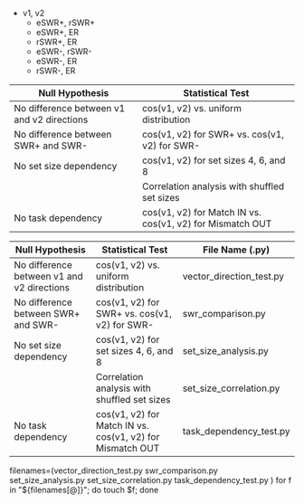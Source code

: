 - v1, v2
    - eSWR+, rSWR+
    - eSWR+, ER
    - rSWR+, ER
    - eSWR-, rSWR-
    - eSWR-, ER
    - rSWR-, ER

| Null Hypothesis                             | Statistical Test                                           |
|---------------------------------------------|------------------------------------------------------------|
| No difference between v1 and v2 directions  | cos(v1, v2) vs. uniform distribution                       |
| No difference between SWR+ and SWR-         | cos(v1, v2) for SWR+ vs. cos(v1, v2) for SWR-              |
| No set size dependency                      | cos(v1, v2) for set sizes 4, 6, and 8                      |
|                                             | Correlation analysis with shuffled set sizes               |
| No task dependency                          | cos(v1, v2) for Match IN vs. cos(v1, v2) for Mismatch OUT  |



| Null Hypothesis                             | Statistical Test                                           | File Name (.py)           |
|---------------------------------------------|------------------------------------------------------------|---------------------------|
| No difference between v1 and v2 directions  | cos(v1, v2) vs. uniform distribution                       | vector_direction_test.py  |
| No difference between SWR+ and SWR-         | cos(v1, v2) for SWR+ vs. cos(v1, v2) for SWR-              | swr_comparison.py         |
| No set size dependency                      | cos(v1, v2) for set sizes 4, 6, and 8                      | set_size_analysis.py      |
|                                             | Correlation analysis with shuffled set sizes               | set_size_correlation.py   |
| No task dependency                          | cos(v1, v2) for Match IN vs. cos(v1, v2) for Mismatch OUT  | task_dependency_test.py   |




filenames=(vector_direction_test.py swr_comparison.py set_size_analysis.py set_size_correlation.py task_dependency_test.py )
for f in "${filenames[@]}"; do touch $f; done

